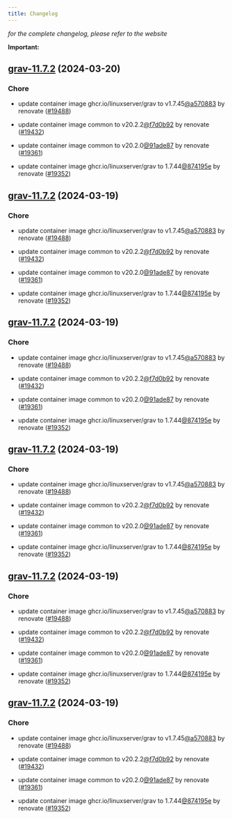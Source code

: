 ```yaml
---
title: Changelog
---
```



*for the complete changelog, please refer to the website*

**Important:**


## [grav-11.7.2](https://github.com/truecharts/charts/compare/grav-11.6.0...grav-11.7.2) (2024-03-20)

### Chore



- update container image ghcr.io/linuxserver/grav to v1.7.45[@a570883](https://github.com/a570883) by renovate ([#19488](https://github.com/truecharts/charts/issues/19488))

- update container image common to v20.2.2[@f7d0b92](https://github.com/f7d0b92) by renovate ([#19432](https://github.com/truecharts/charts/issues/19432))

- update container image common to v20.2.0[@91ade87](https://github.com/91ade87) by renovate ([#19361](https://github.com/truecharts/charts/issues/19361))

- update container image ghcr.io/linuxserver/grav to 1.7.44[@874195e](https://github.com/874195e) by renovate ([#19352](https://github.com/truecharts/charts/issues/19352))


## [grav-11.7.2](https://github.com/truecharts/charts/compare/grav-11.6.0...grav-11.7.2) (2024-03-19)

### Chore



- update container image ghcr.io/linuxserver/grav to v1.7.45[@a570883](https://github.com/a570883) by renovate ([#19488](https://github.com/truecharts/charts/issues/19488))

- update container image common to v20.2.2[@f7d0b92](https://github.com/f7d0b92) by renovate ([#19432](https://github.com/truecharts/charts/issues/19432))

- update container image common to v20.2.0[@91ade87](https://github.com/91ade87) by renovate ([#19361](https://github.com/truecharts/charts/issues/19361))

- update container image ghcr.io/linuxserver/grav to 1.7.44[@874195e](https://github.com/874195e) by renovate ([#19352](https://github.com/truecharts/charts/issues/19352))


## [grav-11.7.2](https://github.com/truecharts/charts/compare/grav-11.6.0...grav-11.7.2) (2024-03-19)

### Chore



- update container image ghcr.io/linuxserver/grav to v1.7.45[@a570883](https://github.com/a570883) by renovate ([#19488](https://github.com/truecharts/charts/issues/19488))

- update container image common to v20.2.2[@f7d0b92](https://github.com/f7d0b92) by renovate ([#19432](https://github.com/truecharts/charts/issues/19432))

- update container image common to v20.2.0[@91ade87](https://github.com/91ade87) by renovate ([#19361](https://github.com/truecharts/charts/issues/19361))

- update container image ghcr.io/linuxserver/grav to 1.7.44[@874195e](https://github.com/874195e) by renovate ([#19352](https://github.com/truecharts/charts/issues/19352))


## [grav-11.7.2](https://github.com/truecharts/charts/compare/grav-11.6.0...grav-11.7.2) (2024-03-19)

### Chore



- update container image ghcr.io/linuxserver/grav to v1.7.45[@a570883](https://github.com/a570883) by renovate ([#19488](https://github.com/truecharts/charts/issues/19488))

- update container image common to v20.2.2[@f7d0b92](https://github.com/f7d0b92) by renovate ([#19432](https://github.com/truecharts/charts/issues/19432))

- update container image common to v20.2.0[@91ade87](https://github.com/91ade87) by renovate ([#19361](https://github.com/truecharts/charts/issues/19361))

- update container image ghcr.io/linuxserver/grav to 1.7.44[@874195e](https://github.com/874195e) by renovate ([#19352](https://github.com/truecharts/charts/issues/19352))


## [grav-11.7.2](https://github.com/truecharts/charts/compare/grav-11.6.0...grav-11.7.2) (2024-03-19)

### Chore



- update container image ghcr.io/linuxserver/grav to v1.7.45[@a570883](https://github.com/a570883) by renovate ([#19488](https://github.com/truecharts/charts/issues/19488))

- update container image common to v20.2.2[@f7d0b92](https://github.com/f7d0b92) by renovate ([#19432](https://github.com/truecharts/charts/issues/19432))

- update container image common to v20.2.0[@91ade87](https://github.com/91ade87) by renovate ([#19361](https://github.com/truecharts/charts/issues/19361))

- update container image ghcr.io/linuxserver/grav to 1.7.44[@874195e](https://github.com/874195e) by renovate ([#19352](https://github.com/truecharts/charts/issues/19352))


## [grav-11.7.2](https://github.com/truecharts/charts/compare/grav-11.6.0...grav-11.7.2) (2024-03-19)

### Chore



- update container image ghcr.io/linuxserver/grav to v1.7.45[@a570883](https://github.com/a570883) by renovate ([#19488](https://github.com/truecharts/charts/issues/19488))

- update container image common to v20.2.2[@f7d0b92](https://github.com/f7d0b92) by renovate ([#19432](https://github.com/truecharts/charts/issues/19432))

- update container image common to v20.2.0[@91ade87](https://github.com/91ade87) by renovate ([#19361](https://github.com/truecharts/charts/issues/19361))

- update container image ghcr.io/linuxserver/grav to 1.7.44[@874195e](https://github.com/874195e) by renovate ([#19352](https://github.com/truecharts/charts/issues/19352))

